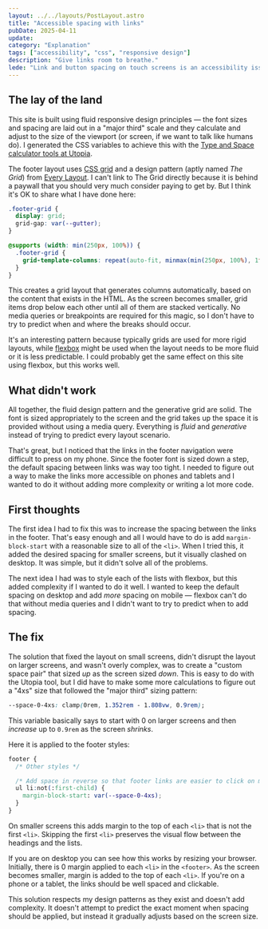 ```yaml
---
layout: ../../layouts/PostLayout.astro
title: "Accessible spacing with links"
pubDate: 2025-04-11
update:
category: "Explanation"
tags: ["accessibility", "css", "responsive design"]
description: "Give links room to breathe."
lede: "Link and button spacing on touch screens is an accessibility issue. If we place links too close together some users may find it difficult to tap the right thing. I noticed the links in the footer on this site were very close on my phone, so here are some of the considerations I had and the solution I came up with to fix this."
---
```


## The lay of the land

This site is built using fluid responsive design principles — the font sizes and spacing are laid out in a "major third" scale and they calculate and adjust to the size of the viewport (or screen, if we want to talk like humans do). I generated the CSS variables to achieve this with the [Type and Space calculator tools at Utopia](https://utopia.fyi/type/calculator?c=320,18,1.25,1240,20,1.25,5,2,&s=0.75|0.5|0.25,1.5|2|3|4|6,s-l&g=s,l,xl,12).

The footer layout uses [CSS grid](https://css-tricks.com/snippets/css/complete-guide-grid/) and a design pattern (aptly named _The Grid_) from [Every Layout](https://every-layout.dev/). I can't link to The Grid directly because it is behind a paywall that you should very much consider paying to get by. But I think it's OK to share what I have done here:

```css
.footer-grid {
  display: grid;
  grid-gap: var(--gutter);
}

@supports (width: min(250px, 100%)) {
  .footer-grid {
    grid-template-columns: repeat(auto-fit, minmax(min(250px, 100%), 1fr));
  }
}
```

This creates a grid layout that generates columns automatically, based on the content that exists in the HTML. As the screen becomes smaller, grid items drop below each other until all of them are stacked vertically. No media queries or breakpoints are required for this magic, so I don't have to try to predict when and where the breaks should occur.

It's an interesting pattern because typically grids are used for more rigid layouts, while [flexbox](https://css-tricks.com/snippets/css/a-guide-to-flexbox/) might be used when the layout needs to be more fluid or it is less predictable. I could probably get the same effect on this site using flexbox, but this works well.

## What didn't work

All together, the fluid design pattern and the generative grid are solid. The font is sized appropriately to the screen and the grid takes up the space it is provided without using a media query. Everything is _fluid_ and _generative_ instead of trying to predict every layout scenario.

That's great, but I noticed that the links in the footer navigation were difficult to press on my phone. Since the footer font is sized down a step, the default spacing between links was way too tight. I needed to figure out a way to make the links more accessible on phones and tablets and I wanted to do it without adding more complexity or writing a lot more code.

## First thoughts

The first idea I had to fix this was to increase the spacing between the links in the footer. That's easy enough and all I would have to do is add `margin-block-start` with a reasonable size to all of the `<li>`. When I tried this, it added the desired spacing for smaller screens, but it visually clashed on desktop. It was simple, but it didn't solve all of the problems.

The next idea I had was to style each of the lists with flexbox, but this added complexity if I wanted to do it well. I wanted to keep the default spacing on desktop and add _more_ spacing on mobile — flexbox can't do that without media queries and I didn't want to try to predict when to add spacing.

## The fix

The solution that fixed the layout on small screens, didn't disrupt the layout on larger screens, and wasn't overly complex, was to create a "custom space pair" that sized _up_ as the screen sized _down_. This is easy to do with the Utopia tool, but I did have to make some more calculations to figure out a "4xs" size that followed the "major third" sizing pattern:

```css
--space-0-4xs: clamp(0rem, 1.352rem - 1.808vw, 0.9rem);
```

This variable basically says to start with 0 on larger screens and then _increase_ up to `0.9rem` as the screen _shrinks_.

Here it is applied to the footer styles:

```css
footer {
  /* Other styles */

  /* Add space in reverse so that footer links are easier to click on mobile */
  ul li:not(:first-child) {
    margin-block-start: var(--space-0-4xs);
  }
}
```

On smaller screens this adds margin to the top of each `<li>` that is not the first `<li>`. Skipping the first `<li>` preserves the visual flow between the headings and the lists.

If you are on desktop you can see how this works by resizing your browser. Initially, there is 0 margin applied to each `<li>` in the `<footer>`. As the screen becomes smaller, margin is added to the top of each `<li>`. If you're on a phone or a tablet, the links should be well spaced and clickable.

This solution respects my design patterns as they exist and doesn't add complexity. It doesn't attempt to predict the exact moment when spacing should be applied, but instead it gradually adjusts based on the screen size.
